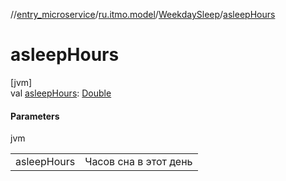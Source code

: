//[entry_microservice](../../../index.md)/[ru.itmo.model](../index.md)/[WeekdaySleep](index.md)/[asleepHours](asleep-hours.md)

# asleepHours

[jvm]\
val [asleepHours](asleep-hours.md): [Double](https://kotlinlang.org/api/core/kotlin-stdlib/kotlin/-double/index.html)

#### Parameters

jvm

| | |
|---|---|
| asleepHours | Часов сна в этот день |